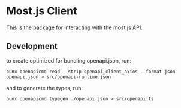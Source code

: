# Most.js Client

This is the package for interacting with the most.js API.

## Development

to create optimized for bundling openapi.json, run:

```
bunx openapicmd read --strip openapi_client_axios --format json openapi.json > src/openapi-runtime.json
```

and to generate the types, run:

```
bunx openapicmd typegen ./openapi.json > src/openapi.ts
```
